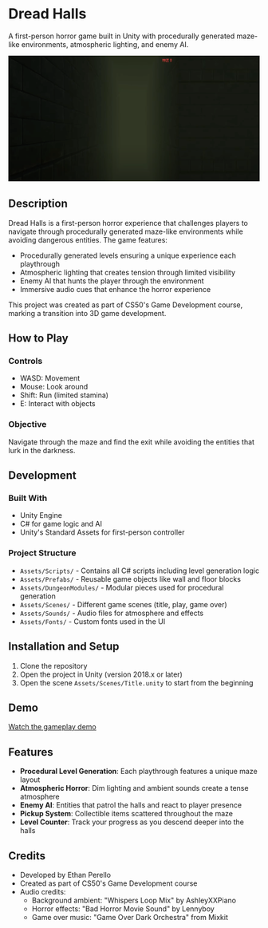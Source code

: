 # Dread Halls

A first-person horror game built in Unity with procedurally generated maze-like environments, atmospheric lighting, and enemy AI.

![Dread Halls Screenshot](screenshots/screenshot.png)

## Description

Dread Halls is a first-person horror experience that challenges players to navigate through procedurally generated maze-like environments while avoiding dangerous entities. The game features:

- Procedurally generated levels ensuring a unique experience each playthrough
- Atmospheric lighting that creates tension through limited visibility
- Enemy AI that hunts the player through the environment
- Immersive audio cues that enhance the horror experience

This project was created as part of CS50's Game Development course, marking a transition into 3D game development.

## How to Play

### Controls
- WASD: Movement
- Mouse: Look around
- Shift: Run (limited stamina)
- E: Interact with objects

### Objective
Navigate through the maze and find the exit while avoiding the entities that lurk in the darkness.

## Development

### Built With
- Unity Engine
- C# for game logic and AI
- Unity's Standard Assets for first-person controller

### Project Structure
- `Assets/Scripts/` - Contains all C# scripts including level generation logic
- `Assets/Prefabs/` - Reusable game objects like wall and floor blocks
- `Assets/DungeonModules/` - Modular pieces used for procedural generation
- `Assets/Scenes/` - Different game scenes (title, play, game over)
- `Assets/Sounds/` - Audio files for atmosphere and effects
- `Assets/Fonts/` - Custom fonts used in the UI

## Installation and Setup

1. Clone the repository
2. Open the project in Unity (version 2018.x or later)
3. Open the scene `Assets/Scenes/Title.unity` to start from the beginning

## Demo

[Watch the gameplay demo](https://www.youtube.com/watch?v=K3X_o2Jlahg&t=2s)

## Features

- **Procedural Level Generation**: Each playthrough features a unique maze layout
- **Atmospheric Horror**: Dim lighting and ambient sounds create a tense atmosphere
- **Enemy AI**: Entities that patrol the halls and react to player presence
- **Pickup System**: Collectible items scattered throughout the maze
- **Level Counter**: Track your progress as you descend deeper into the halls

## Credits

- Developed by Ethan Perello
- Created as part of CS50's Game Development course
- Audio credits:
  - Background ambient: "Whispers Loop Mix" by AshleyXXPiano
  - Horror effects: "Bad Horror Movie Sound" by Lennyboy
  - Game over music: "Game Over Dark Orchestra" from Mixkit
